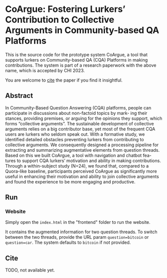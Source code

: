 # CoArgue: Fostering Lurkers’ Contribution to Collective Arguments in Community-based QA Platforms
This is the source code for the prototype system CoArgue, a tool that supports lurkers on Community-based QA (CQA) Platforms in making contributions. The system is part of a research paperwork with the above name, which is accepted by CHI 2023.

You are welcome to [cite](#cite) the paper if you find it insightful.

## Abstract
In Community-Based Question Answering (CQA) platforms, people
can participate in discussions about non-factoid topics by mark-
ing their stances, providing premises, or arguing for the opinions
they support, which forms “collective arguments”. The sustainable
development of collective arguments relies on a big contributor
base, yet most of the frequent CQA users are lurkers who seldom
speak out. With a formative study, we identified detailed obstacles
preventing lurkers from contributing to collective arguments. We
consequently designed a processing pipeline for extracting and
summarizing augmentative elements from question threads. Based
on this we built CoArgue, a tool with navigation and chatbot fea-
tures to support CQA lurkers’ motivation and ability in making
contributions. Through a within-subject study (N=24), we found
that, compared to a Quora-like baseline, participants perceived
CoArgue as significantly more useful in enhancing their motivation
and ability to join collective arguments and found the experience
to be more engaging and productive.

## Run

### Website
Simply open the `index.html` in the "frontend" folder to run the website.

It contains the augmented information for two question threads. To switch between the two threads, provide the URL param `question=bitcoin` or `question=car`. The system defaults to `bitcoin` if not provided.

## Cite
TODO, not available yet.